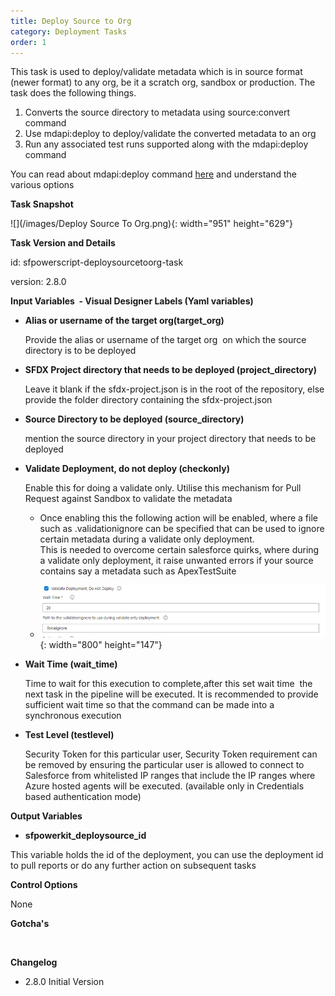 ```yaml
---
title: Deploy Source to Org
category: Deployment Tasks
order: 1
---
```


This task is used to deploy/validate metadata which is in source format (newer format) to any org, be it a scratch org, sandbox or production. The task does the following things.

1. Converts the source directory to metadata using source:convert command
2. Use mdapi:deploy to deploy/validate the converted metadata to an org
3. Run any associated test runs supported along with the mdapi:deploy command

You can read about mdapi:deploy command [here](https://developer.salesforce.com/docs/atlas.en-us.sfdx_cli_reference.meta/sfdx_cli_reference/cli_reference_force_mdapi.htm) and understand the various options

**Task Snapshot**

![](/images/Deploy Source To Org.png){: width="951" height="629"}

**Task Version and Details**

id: sfpowerscript-deploysourcetoorg-task

version: 2.8.0

**Input Variables&nbsp; - Visual Designer Labels (Yaml variables)**

* **Alias or username of the target org(target\_org)**

  Provide the alias or username of the target org&nbsp; on which the source directory is to be deployed

* **SFDX Project directory that needs to be deployed (project\_directory)**

  Leave it blank if the sfdx-project.json is in the root of the repository, else provide the folder directory containing the sfdx-project.json

* **Source Directory to be deployed (source\_directory)**

  mention the source directory in your project directory that needs to be deployed

* **Validate Deployment, do not deploy (checkonly)&nbsp;**

  Enable this for doing a validate only. Utilise this mechanism for Pull Request against Sandbox to validate the metadata

  * Once enabling this the following action will be enabled, where a file such as .validationignore can be specified that can be used to ignore certain metadata during a validate only deployment.<br>This is needed to overcome certain salesforce quirks, where during a validate only deployment, it raise unwanted errors if your source contains say a metadata such as ApexTestSuite

  * ![](/uploads/deploy-source-to-org-validate-only-deployment.png){: width="800" height="147"}

* **Wait Time (wait\_time)**

  Time to wait for this execution to complete,after this set wait time&nbsp; the next task in the pipeline will be executed. It is recommended to provide sufficient wait time so that the command can be made into a synchronous execution

* **Test Level (testlevel)**

  Security Token for this particular user, Security Token requirement can be removed by ensuring the particular user is allowed to connect to Salesforce from whitelisted IP ranges that include the IP ranges where Azure hosted agents will be executed. (available only in Credentials based authentication mode)

**Output Variables**

* **sfpowerkit\_deploysource\_id**

This variable holds the id of the deployment, you can use the deployment id to pull reports or do any further action on subsequent tasks

**Control Options**

None

**Gotcha's**

&nbsp;

**Changelog**

* 2\.8.0 Initial Version